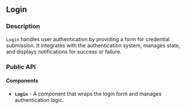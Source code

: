 ## Login

### Description

`Login` handles user authentication by providing a form for credential submission. It integrates with the authentication system, manages state, and displays notifications for success or failure.

### Public API

#### Components

-   **`Login`** - A component that wraps the login form and manages authentication logic.
